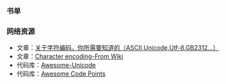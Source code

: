 ### 书单


### 网络资源
- 文章：[关于字符编码，你所需要知道的（ASCII,Unicode,Utf-8,GB2312…）](http://www.imkevinyang.com/2010/06/%E5%85%B3%E4%BA%8E%E5%AD%97%E7%AC%A6%E7%BC%96%E7%A0%81%EF%BC%8C%E4%BD%A0%E6%89%80%E9%9C%80%E8%A6%81%E7%9F%A5%E9%81%93%E7%9A%84.html)
- 文章：[Character encoding-From Wiki](https://en.wikipedia.org/wiki/Character_encoding)
- 代码库：[Awesome-Unicode](https://github.com/jagracey/Awesome-Unicode)
- 代码库：[Awesome Code Points](https://github.com/Codepoints/awesome-codepoints)